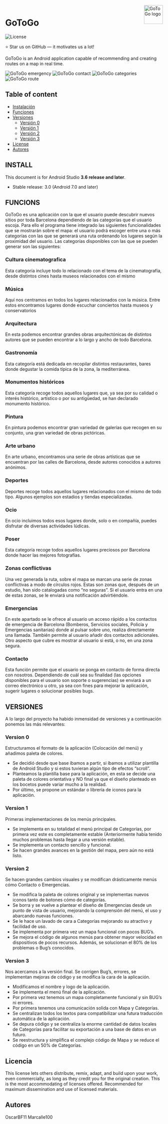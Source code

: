 <a href="https://github.com/OscarBF11/GoToGo">
    <img src="https://user-images.githubusercontent.com/51002396/125190940-1b601c80-e240-11eb-81b0-a60eff1acddd.png" alt="GoToGo logo" title="GoToGo APP" align="right" height="60" />
</a>

# GoToGo

![License](https://user-images.githubusercontent.com/51002396/125190891-cae8bf00-e23f-11eb-8724-270c8925f2a6.png)

:star: Star us on GitHub — it motivates us a lot!

GoToGo is an Android application capable of recommending and creating routes on a map in real time.


![GoToGo emergency](https://user-images.githubusercontent.com/51002396/125190013-57dd4980-e23b-11eb-84d5-711cfe32be54.jpg)
![GoToGo contact](https://user-images.githubusercontent.com/51002396/125190018-5ca1fd80-e23b-11eb-8c77-a53dc39be6de.jpg)
![GoToGo categories](https://user-images.githubusercontent.com/51002396/125190020-5f9cee00-e23b-11eb-817e-ff15ce535b7d.jpg)
![GoToGo route](https://user-images.githubusercontent.com/51002396/125190021-60358480-e23b-11eb-8248-1f0ecfb753d7.jpg)

## Table of content

- [Instalación](#install)
- [Funciones](#functions)
- [Versiones](#versiones)
    - [Versión 0](#version-0)
    - [Versión 1](#version-1)
    - [Versión 2](#version-2)
    - [Versión 3](#version-3)
- [License](#licencia)
- [Autores](#autores)

## INSTALL

This document is for Android Studio **3.6 release and later**.

- Stable release: 3.0 (Android 7.0 and later)

## FUNCIONS
GoToGo es una aplicación con la que el usuario puede descubrir nuevos sitios por toda Barcelona
dependiendo de las categorías que el usuario escoja. Para ello el programa tiene integrado las
siguientes funcionalidades que se mostrarán sobre el mapa: el usuario podrá escoger entre una o
más categorías con las que se generará una ruta ordenando los lugares según la proximidad del
usuario. Las categorías disponibles con las que se pueden generar son las siguientes:

### Cultura cinematografica
Esta categoría incluye todo lo relacionado con el tema de la cinematografía, desde distintos cines
hasta museos relacionados con el mismo

### Música
Aquí nos centramos en todos los lugares relacionados con la música. Entre estos encontramos
lugares donde escuchar conciertos hasta museos y conservatorios

### Arquitectura
En esta podemos encontrar grandes obras arquitectónicas de distintos autores que se pueden
encontrar a lo largo y ancho de todo Barcelona.

### Gastronomía
Esta categoría está dedicada en recopilar distintos restaurantes, bares donde degustar la comida
típica de la zona, la mediterránea.

### Monumentos históricos
Esta categoría recoge todos aquellos lugares que, ya sea por su calidad o interés histórico, artístico o
por su antigüedad, se han declarado monumento histórico.

### Pintura
En pintura podemos encontrar gran variedad de galerías que recogen en su conjunto, una gran
variedad de obras pictóricas.

### Arte urbano
En arte urbano, encontramos una serie de obras artísticas que se encuentran por las calles de
Barcelona, desde autores conocidos a autores anónimos.

### Deportes
Deportes recoge todos aquellos lugares relacionados con el mismo de todo tipo. Algunos ejemplos
son estadios y tiendas especializadas.

### Ocio
En ocio incluimos todos esos lugares donde, solo o en compañía, puedes disfrutar de diversas
actividades lúdicas.

### Poser
Esta categoría recoge todos aquellos lugares preciosos por Barcelona donde hacer las mejores
fotografías.

### Zonas conflictivas
Una vez generada la ruta, sobre el mapa se marcan una serie de zonas conflictivas a modo de
círculos rojos. Estas son zonas que, después de un estudio, han sido catalogadas como “no seguras”.
Si el usuario entra en una de estas zonas, se le enviará una notificación advirtiéndole.

### Emergencias
En este apartado se le ofrece al usuario un acceso rápido a los contactos de emergencia de
Barcelona (Bomberos, Servicios sociales, Policía y Emergencias sanitarias) donde al pulsar sobre uno,
realiza directamente una llamada. También permite al usuario añadir dos contactos adicionales.
Otro aspecto que cubre es mostrar al usuario si está, o no, en una zona segura.

### Contacto
Esta función permite que el usuario se ponga en contacto de forma directa con nosotros.
Dependiendo de cuál sea su finalidad (las opciones disponibles para el usuario son soporte o
sugerencias) se enviará a un correo electrónico u otro, ya sea con fines para mejorar la aplicación,
sugerir lugares o solucionar posibles bugs.




## VERSIONES
A lo largo del proyecto ha habido inmensidad de versiones y a continuación ponemos las más relevantes:

### Version 0
Estructuramos el formato de la aplicación (Colocación del menú) y añadimos paleta de
colores.
- Se decidió desde que base íbamos a partir, si íbamos a
utilizar plantilla de Android Studio y si estos tuvieran algún
tipo de efectos “scroll”.
- Planteamos la plantilla base para la aplicación, en esta se
decide una paleta de colores orientativa y NO final ya que
el diseño planteado en los bocetos puede variar mucho a
la realidad.
- Por último, se propone un estándar o librería de iconos
para la aplicación.

### Version 1
Primeras implementaciones de los menús principales.
- Se implementa en su totalidad el menú principal de
Categorías, por primera vez este es completamente
estable (Anteriormente había tenido muchos problemas
hasta llegar a una versión estable).
- Se implementa un contacto sencillo y funcional.
- Se hacen grandes avances en la gestión del mapa, pero
aún no está listo.

### Version 2
Se hacen grandes cambios visuales y se modifican drásticamente menús cómo
Contacto o Emergencias.
- Se modifica la paleta de colores original y se
implementas nuevos iconos tanto de botones cómo de
categorías.
- Se borra y se vuelve a plantear el diseño de Emergencias
desde un punto de vista de usuario, mejorando la
comprensión del menú, el uso y abarcando nuevas
funciones.
- Se le hace un lavado de cara a Categorías mejorando su
atractivo y facilidad de uso.
- Se implementa por primera vez un mapa funcional con
pocos BUG’s.
- Se mejora el código de algunos menús para obtener
mayor velocidad en dispositivos de pocos recursos.
Además, se solucionan el 80% de los problemas o Bug’s
conocidos.

### Version 3
Nos acercamos a la versión final. Se corrigen Bug’s, errores, se implementan
mejoras de código y se modifica la cara de la aplicación.
- Modificamos el nombre y logo de la aplicación.
- Se implementa el menú final de la aplicación.
- Por primera vez tenemos un mapa
completamente funcional y sin BUG’s ni errores.
- Por primera tenemos una comunicación solida
con Mapa y Categorías.
- Se centralizan todos los textos para
compatibilizar una futura traducción automática de
la aplicación.
- Se depura código y se centraliza la enorme
cantidad de datos locales de Categorías para facilitar
su exportación a una base de datos en un futuro.
- Se reestructura y simplifica el complejo código
de Mapa y se reduce el código en un 50% de
Categorías.

## Licencia

This license lets others distribute, remix, adapt, and build upon your work, even commercially, as long as they credit you for the original creation. This is the most accommodating of licenses offered. Recommended for maximum dissemination and use of licensed materials.

## Autores
OscarBF11
Marcalle100
